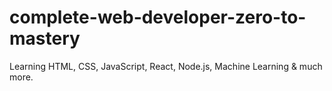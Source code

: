 # complete-web-developer-zero-to-mastery
Learning HTML, CSS, JavaScript, React, Node.js, Machine Learning &amp; much more.
